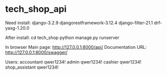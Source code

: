 # tech_shop_api

Need install:
django-3.2.9
djangorestframework-3.12.4
django-filter-21.1
drf-yasg-1.20.0

After install:
cd tech_shop
python manage.py runserver

In browser
Main page: http://127.0.0.1:8000/api/
Documentation URL: http://127.0.0.1:8000/swagger/

Users:
accountant
qwer1234!
admin
qwer1234!
cashier
qwer1234!
shop_assistant
qwer1234!
